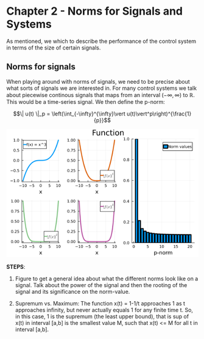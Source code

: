 # Chapter 2 - Norms for Signals and Systems
As mentioned, we which to describe the performance of the control system in terms of the size of certain signals. 

## Norms for signals
When playing around with norms of signals, we need to be precise about what sorts of signals we are interested in. For many control systems we talk about piecewise continous signals that maps from an interval $(-\infty, \infty)$ to $\mathbb{R}$. This would be a time-series signal. We then define the p-norm:

$$\| u(t) \|_p = \left(\int_{-\infty}^{\infty}\vert u(t)\vert^p\right)^{\frac{1}{p}}$$

![plot](./src/Chapter2/assets/Norms.png)


**STEPS**: 

1. Figure to get a general idea about what the different norms look like on a signal. Talk about the power of the signal and then the rooting of the signal and its significance on the norm-value. 

2. Supremum vs. Maximum: The function x(t) = 1-1/t approaches 1 as t approaches infinity, but never actually equals 1 for any finite time t. So, in this case, 1 is the supremum (the least upper bound), that is sup of x(t) in interval [a,b] is the smallest value M, such that x(t) <= M for all t in interval [a,b].


